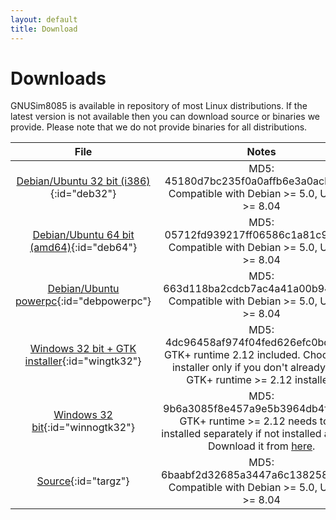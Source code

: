 ```yaml
---
layout: default
title: Download
---
```

<script>
var xmlhttp = new XMLHttpRequest();
var release_binaries = "https://api.github.com/repos/GNUSim8085/GNUSim8085/releases/4220919/assets";

xmlhttp.onreadystatechange = function() {
    if (this.readyState == 4 && this.status == 200) {
        var assetArr = JSON.parse(this.responseText);
        parseAssets(assetArr);
    }
};

xmlhttp.open("GET", release_binaries, true);
xmlhttp.send();

function parseAssets(arr) {
    var i;
    for(i = 0; i < arr.length; i++) {
        if (arr[i].name.lastIndexOf("i386.deb") >= 0) {
            document.getElementById("deb32").parentNode.innerHTML += ' Downloads: ' + arr[i].download_count;
        }
        if (arr[i].name.lastIndexOf("amd64.deb") >= 0) {
            document.getElementById("deb64").parentNode.innerHTML += ' Downloads: ' + arr[i].download_count;
        }
        if (arr[i].name.lastIndexOf("powerpc.deb") >= 0) {
            document.getElementById("debpowerpc").parentNode.innerHTML += ' Downloads: ' + arr[i].download_count;
        }
        if (arr[i].name.lastIndexOf("with-gtk-installer.exe") >= 0) {
            document.getElementById("wingtk32").parentNode.innerHTML += ' Downloads: ' + arr[i].download_count;
        }
        if (arr[i].name.lastIndexOf("without-gtk-installer.exe") >= 0) {
            document.getElementById("winnogtk32").parentNode.innerHTML += ' Downloads: ' + arr[i].download_count;
        }
        if (arr[i].name.lastIndexOf("tar.gz") >= 0) {
            document.getElementById("targz").parentNode.innerHTML += ' Downloads: ' + arr[i].download_count;
        }
    }
}

</script>

# Downloads

GNUSim8085 is available in repository of most Linux distributions. If the latest version is not available then you can download source or binaries we provide. Please note that we do not provide binaries for all distributions.

|File|Notes|
|:--:|:---:|
|[Debian/Ubuntu 32 bit (i386)](https://github.com/GNUSim8085/GNUSim8085/releases/download/1.3.7/gnusim8085_1.3.7-1.hardy1_i386.deb){:id="deb32"}|MD5: 45180d7bc235f0a0affb6e3a0acb799c, Compatible with Debian >= 5.0, Ubuntu >= 8.04|
|[Debian/Ubuntu 64 bit (amd64)](https://github.com/GNUSim8085/GNUSim8085/releases/download/1.3.7/gnusim8085_1.3.7-1.hardy1_amd64.deb){:id="deb64"}|MD5: 05712fd939217ff06586c1a81c9ebe1f, Compatible with Debian >= 5.0, Ubuntu >= 8.04|
|[Debian/Ubuntu powerpc](https://github.com/GNUSim8085/GNUSim8085/releases/download/1.3.7/gnusim8085_1.3.7-1.hardy1_powerpc.deb){:id="debpowerpc"}|MD5: 663d118ba2cdcb7ac4a41a00b942ff00, Compatible with Debian >= 5.0, Ubuntu >= 8.04|
|[Windows 32 bit + GTK installer](https://github.com/GNUSim8085/GNUSim8085/releases/download/1.3.7/gnusim8085-1.3.7-with-gtk-installer.exe){:id="wingtk32"}|MD5: 4dc96458af974f04fed626efc0bd650c, GTK+ runtime 2.12 included. Choose this installer only if you don't already have GTK+ runtime >= 2.12 installed.|
|[Windows 32 bit](https://github.com/GNUSim8085/GNUSim8085/releases/download/1.3.7/gnusim8085-1.3.7-without-gtk-installer.exe){:id="winnogtk32"}|MD5: 9b6a3085f8e457a9e5b3964db4f5f4b1, GTK+ runtime >= 2.12 needs to be installed separately if not installed already. Download it from [here](http://gtk-win.sourceforge.net/home/index.php/en/Downloads).|
|[Source](https://github.com/GNUSim8085/GNUSim8085/releases/download/1.3.7/gnusim8085-1.3.7.tar.gz){:id="targz"}|MD5: 6baabf2d32685a3447a6c1382589ea84, Compatible with Debian >= 5.0, Ubuntu >= 8.04|

